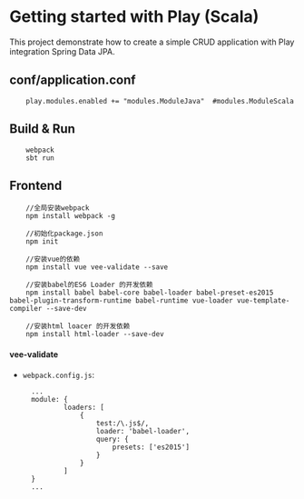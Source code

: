 # Getting started with Play (Scala)

This project demonstrate how to create a simple CRUD application with Play integration Spring Data JPA.


## conf/application.conf

        play.modules.enabled += "modules.ModuleJava"  #modules.ModuleScala

## Build & Run

        webpack
        sbt run

## Frontend
           
        //全局安装webpack
        npm install webpack -g
        
        //初始化package.json
        npm init
        
        //安装vue的依赖
        npm install vue vee-validate --save
        
        //安装babel的ES6 Loader 的开发依赖
        npm install babel babel-core babel-loader babel-preset-es2015 babel-plugin-transform-runtime babel-runtime vue-loader vue-template-compiler --save-dev
                
        //安装html loacer 的开发依赖
        npm install html-loader --save-dev

#### vee-validate

+ `webpack.config.js`:

        ...
        module: {
                loaders: [
                    {
                        test:/\.js$/,
                        loader: 'babel-loader',
                        query: {
                            presets: ['es2015']
                        }
                    }
                ]
        }
        ...
        
        
        